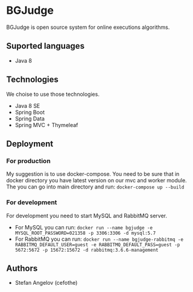 # BGJudge
BGJudge is open source system for online executions algorithms.

## Suported languages
* Java 8

## Technologies
We choise to use those  technologies.
* Java 8 SE
* Spring Boot
* Spring Data
* Spring MVC + Thymeleaf

## Deployment

### For production
My suggestion is to use docker-compose. You need to be sure that in docker directory you have latest version on our mvc and worker module.
The you can go into main directory and run:
``
docker-compose up --build
``

### For development
For development you need to start MySQL and RabbitMQ server.
* For MySQL you can run:
  ``
  docker run --name bgjudge -e MYSQL_ROOT_PASSWORD=021358 -p 3306:3306 -d mysql:5.7
  ``
* For RabbitMQ you can run:
  ``
  docker run --name bgjudge-rabbitmq -e RABBITMQ_DEFAULT_USER=guest -e RABBITMQ_DEFAULT_PASS=guest -p 5672:5672 -p 15672:15672 -d rabbitmq:3.6.6-management
  ``

## Authors
* Stefan Angelov (cefothe)
